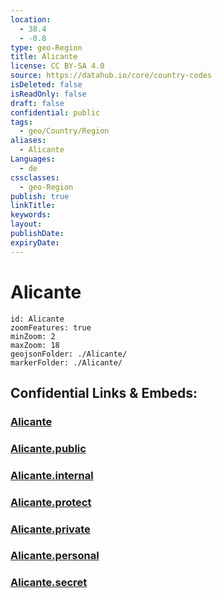 ```yaml
---
location:
  - 38.4
  - -0.8
type: geo-Region
title: Alicante
license: CC BY-SA 4.0
source: https://datahub.io/core/country-codes
isDeleted: false
isReadOnly: false
draft: false
confidential: public
tags:
  - geo/Country/Region
aliases:
  - Alicante
Languages:
  - de
cssclasses:
  - geo-Region
publish: true
linkTitle:
keywords:
layout:
publishDate:
expiryDate:
---
```


# Alicante

```leaflet
id: Alicante
zoomFeatures: true 
minZoom: 2 
maxZoom: 18
geojsonFolder: ./Alicante/
markerFolder: ./Alicante/
```


## Confidential Links & Embeds: 

### [Alicante](/_Standards/Earth/Continent/Europe/Europe~South/Spain/Provinces~Spain/Valencia,Region/counties,Valenciana/Alicante.md) 

### [Alicante.public](/_public/Earth/Continent/Europe/Europe~South/Spain/Provinces~Spain/Valencia,Region/counties,Valenciana/Alicante.public.md) 

### [Alicante.internal](/_internal/Earth/Continent/Europe/Europe~South/Spain/Provinces~Spain/Valencia,Region/counties,Valenciana/Alicante.internal.md) 

### [Alicante.protect](/_protect/Earth/Continent/Europe/Europe~South/Spain/Provinces~Spain/Valencia,Region/counties,Valenciana/Alicante.protect.md) 

### [Alicante.private](/_private/Earth/Continent/Europe/Europe~South/Spain/Provinces~Spain/Valencia,Region/counties,Valenciana/Alicante.private.md) 

### [Alicante.personal](/_personal/Earth/Continent/Europe/Europe~South/Spain/Provinces~Spain/Valencia,Region/counties,Valenciana/Alicante.personal.md) 

### [Alicante.secret](/_secret/Earth/Continent/Europe/Europe~South/Spain/Provinces~Spain/Valencia,Region/counties,Valenciana/Alicante.secret.md)

